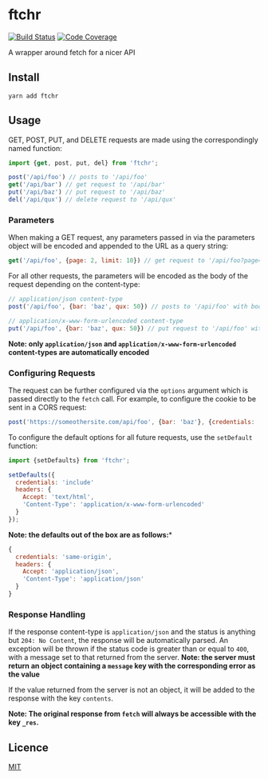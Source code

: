 # ftchr

[![Build Status](https://travis-ci.org/andy-shea/ftchr.svg?branch=master)](https://travis-ci.org/andy-shea/ftchr)
[![Code Coverage](http://codecov.io/github/andy-shea/ftchr/coverage.svg?branch=master)](http://codecov.io/github/andy-shea/ftchr?branch=master)

A wrapper around fetch for a nicer API

## Install

```yarn add ftchr```

## Usage

GET, POST, PUT, and DELETE requests are made using the correspondingly named function:
```javascript
import {get, post, put, del} from 'ftchr';

post('/api/foo') // posts to '/api/foo'
get('/api/bar') // get request to '/api/bar'
put('/api/baz') // put request to '/api/baz'
del('/api/qux') // delete request to '/api/qux'
```

### Parameters

When making a GET request, any parameters passed in via the parameters object will be encoded and appended to the URL as a query string:
```javascript
get('/api/foo', {page: 2, limit: 10}) // get request to '/api/foo?page=2&limit=10'
```

For all other requests, the parameters will be encoded as the body of the request depending on the content-type:
```javascript
// application/json content-type
post('/api/foo', {bar: 'baz', qux: 50}) // posts to '/api/foo' with body '{"bar":"baz","qux":50}'

// application/x-www-form-urlencoded content-type
put('/api/foo', {bar: 'baz', qux: 50}) // put request to '/api/foo' with body 'bar=baz&qux=50'
```
**Note: only `application/json` and `application/x-www-form-urlencoded` content-types are automatically encoded**

### Configuring Requests

The request can be further configured via the `options` argument which is passed directly to the `fetch` call.
For example, to configure the cookie to be sent in a CORS request:
```javascript
post('https://someothersite.com/api/foo', {bar: 'baz'}, {credentials: 'include'})
```

To configure the default options for all future requests, use the `setDefault` function:
```javascript
import {setDefaults} from 'ftchr';

setDefaults({
  credentials: 'include'
  headers: {
    Accept: 'text/html',
    'Content-Type': 'application/x-www-form-urlencoded'
  }
});
```
**Note: the defaults out of the box are as follows:***
```javascript
{
  credentials: 'same-origin',
  headers: {
    Accept: 'application/json',
    'Content-Type': 'application/json'
  }
}
```

### Response Handling

If the response content-type is `application/json` and the status is anything but `204: No Content`, the response will be automatically parsed.
An exception will be thrown if the status code is greater than or equal to `400`, with a message set to that returned from the server.
**Note: the server must return an object containing a `message` key with the corresponding error as the value**

If the value returned from the server is not an object, it will be added to the response with the key `contents`.

**Note: The original response from `fetch` will always be accessible with the key `_res`.**

## Licence

[MIT](./LICENSE)
